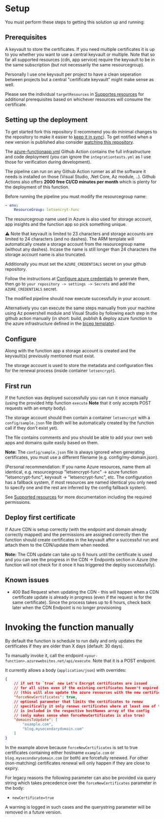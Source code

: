 # Setup

You must perform these steps to getting this solution up and running:

## Prerequisites

A keyvault to store the certificates. If you need multiple certificates it is up to you whether you want to use a central keyvault or multiple. Note that so far all supported resources (cdn, app service) require the keyvault to be in the same subscription (but not necessarily the same resourcegroup).

Personally I use one keyvault per project to have a clean seperation between projects but a central "certificate keyvault" might make sense as well.

Please see the individual `targetResources` in [Supportes resources](./Supported%20resources.md#targetResource) for additional prerequisites based on whichever resources will consume the certificate.

## Setting up the deployment

To get started fork this repository (I recommend you do minimal changes to the repository to make it easier to [keep it in sync](https://stackoverflow.com/questions/20984802/how-can-i-keep-my-fork-in-sync-without-adding-a-separate-remote/21131381#21131381)). To get notified when a new version is published also consider [watching this repository](https://github.com/MarcStan/lets-encrypt-azure/watchers).

The [azure-functionapp.yml](../.github/workflows/azure-functionapp.yml) Github Action contains the full infrastructure and code deployment (you can ignore the `integrationtests.yml` as I use those for verification during development).

The pipeline can run on any Github Action runner as all the software it needs is installed on those (Visual Studio, .Net Core, Az module, ..). Github Actions also offers **2000 free CI/CD minutes per month** which is plenty for the deployment of this function.

Before running the pipeline you must modify the resourcegroup name:

``` yaml
- env:
    ResourceGroup: letsencryt-func
```

The resourcegroup name used in Azure is also used for storage account, app insights and the function app so pick something unique.

:warning: Note that keyvault is limited to 23 characters and storage accounts are limited to 24 characters (and no dashes). The ARM template will automatically create a storage account from the resourcegroup name (without any dashes). Incase the name is still longer than 24 characters the storage account name is also truncated.

Additionally you must set the `AZURE_CREDENTIALS` secret on your github repository.

Follow the instructions at [Configure azure credentials](https://github.com/marketplace/actions/azure-login#configure-azure-credentials) to generate them, then go to `your repository -> settings -> Secrets` and add the `AZURE_CREDENTIALS` secret.

The modified pipeline should now execute successfully in your account.

Alternatively you can execute the same steps manually from your machine using Az powershell module and Visual Studio by following each step in the github action manually (in short: build, publish & deploy azure function to the azure infrastructure defined in the [bicep template](../deploy.bicep)).

## Configure

Along with the function app a storage account is created and the keyvault(s) previously mentioned must exist.

The storage account is used to store the metadata and configuration files for the renewal process (inside container `letsencrypt`).

## First run

If the function was deployed successfully you can run it once manually (using the provided http function `execute` **Note** that it only accepts POST requests with an empty body).

The storage account should then contain a container `letsencrypt` with a `config/sample.json` file (both will be automatically created by the function call if they don't exist yet).

The file contains comments and you should be able to add your own web apps and domains quite easily based on them.

**Note:** The `config/sample.json` file is always ignored when generating certificates, you must use a different filename (e.g. config/my-domain.json).

(Personal recommendation: If you name Azure resources, name them all identical, e.g. resourcegroup "letsencrypt-func" -> azure function "letsencrypt-func", keyvault -> "letsencrypt-func", etc. The configuration has a fallback system, if most resources are named identical you only need to specify one and the rest are inferred by the config fallback system).

See [Supported resources](./Supported%20resources.md) for more documentation including the required permissions.

## Deploy first certificate

If Azure CDN is setup correctly (with the endpoint and domain already correctly mapped) and the permissions are assigned correctly then the function should create certificates in the keyvault after a successful run and attach them to the CDN/update them when needed.

**Note:** The CDN update can take up to 6 hours until the certificate is used and you can see the progress in the CDN -> Endpoints section in Azure (the function will not check for it once it has triggered the deploy successfully).

## Known issues

* 400 Bad Request when updating the CDN - this will happen when a CDN certificate update is already in progress (even if the request is for the same certificate). Since the process takes up to 6 hours, check back later when the CDN Endpoint is no longer provisioning

# Invoking the function manually

By default the function is schedule to run daily and only updates the certificates if they are older than X days (default: 30 days).

To manually invoke it, call the endpoint `<your-function>.azurewebsites.net/api/execute`. Note that it is a POST endpoint.

It currently allows a body (`application/json`) with overrides:

``` json
{
    // if set to `true` new Let's Encrypt certificates are issued
    // for all sites even if the existing certificates haven't expired
    // (this will also update the azure resources with the new certificates)
    "forceNewCertificates": true,
    // optional parameter that limits the certificates to renew
    // specifically it only renews certificates where at least one of the listed domains
    // is included in the respective hostNames array of the config
    // (only makes sense when forceNewCertificates is also true)
    "domainsToUpdate": [
        "example.com",
        "blog.mysecondarydomain.com"
    ]
}
```

In the example above because `forceNewCertificates` is set to true certificates containing either hostname `example.com` or `blog.mysecondarydomain.com` (or both) are forcefully renewed. For other (non-matching) certificates renewal will only happen if they are close to expiry.

For legacy reasons the following parameter can also be provided via query string which takes precedence over the `forceNewCertificates` parameter in the body:

* `newCertificate=true`

A warning is logged in such cases and the querystring parameter will be removed in a future version.
